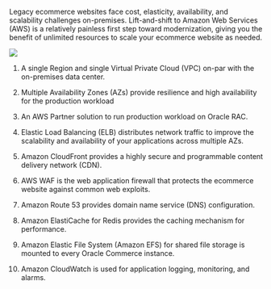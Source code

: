 Legacy ecommerce websites face cost, elasticity, availability, and scalability challenges on-premises. Lift-and-shift to Amazon Web Services (AWS) is a relatively painless first step toward modernization, giving you the benefit of unlimited resources to scale your ecommerce website as needed.

![](https://images.viblo.asia/44a32523-c9b6-4bc4-8c49-aaa1be30c11a.png)

1. A single Region and single Virtual Private Cloud (VPC) on-par with the on-premises data center.

2. Multiple Availability Zones (AZs) provide resilience and high availability for the production workload

3. An AWS Partner solution to run production workload on Oracle RAC.

4. Elastic Load Balancing (ELB) distributes network traffic to improve the scalability and availability of your applications across multiple AZs.

5. Amazon CloudFront provides a highly secure and programmable content delivery network (CDN).

6. AWS WAF is the web application firewall that protects the ecommerce website against common web exploits.

7. Amazon Route 53 provides domain name service (DNS) configuration.

8. Amazon ElastiCache for Redis provides the caching mechanism for performance.

9. Amazon Elastic File System (Amazon EFS) for shared file storage is mounted to every Oracle Commerce instance.

10. Amazon CloudWatch is used for application logging, monitoring, and alarms.